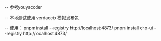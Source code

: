 -- 参考youyacoder

-- 本地测试使用 verdaccio 模拟发布包

-- 使用：
pnpm install --registry http://localhost:4873/
pnpm install cho-ui --registry http://localhost:4873/